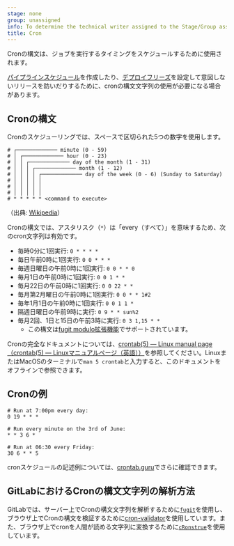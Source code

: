 ```yaml
---
stage: none
group: unassigned
info: To determine the technical writer assigned to the Stage/Group associated with this page, see https://handbook.gitlab.com/handbook/product/ux/technical-writing/#assignments
title: Cron
---
```


Cronの構文は、ジョブを実行するタイミングをスケジュールするために使用されます。

[パイプラインスケジュール](../../ci/pipelines/schedules.md)を作成したり、[デプロイフリーズ](../../user/project/releases/_index.md#prevent-unintentional-releases-by-setting-a-deploy-freeze)を設定して意図しないリリースを防いだりするために、cronの構文文字列の使用が必要になる場合があります。

## Cronの構文

Cronのスケジューリングでは、スペースで区切られた5つの数字を使用します。

```plaintext
# ┌───────────── minute (0 - 59)
# │ ┌───────────── hour (0 - 23)
# │ │ ┌───────────── day of the month (1 - 31)
# │ │ │ ┌───────────── month (1 - 12)
# │ │ │ │ ┌───────────── day of the week (0 - 6) (Sunday to Saturday)
# │ │ │ │ │
# │ │ │ │ │
# │ │ │ │ │
# * * * * * <command to execute>
```

（出典: [Wikipedia](https://en.wikipedia.org/wiki/Cron)）

Cronの構文では、アスタリスク（`*`）は「every（すべて）」を意味するため、次のcron文字列は有効です。

- 毎時0分に1回実行: `0 * * * *`
- 毎日午前0時に1回実行: `0 0 * * *`
- 毎週日曜日の午前0時に1回実行: `0 0 * * 0`
- 毎月1日の午前0時に1回実行: `0 0 1 * *`
- 毎月22日の午前0時に1回実行: `0 0 22 * *`
- 毎月第2月曜日の午前0時に1回実行: `0 0 * * 1#2`
- 毎年1月1日の午前0時に1回実行: `0 0 1 1 *`
- 隔週日曜日の午前9時に実行: `0 9 * * sun%2`
- 毎月2回、1日と15日の午前3時に実行: `0 3 1,15 * *`
  - この構文は[fugit modulo拡張機能](https://github.com/floraison/fugit#the-modulo-extension)でサポートされています。

Cronの完全なドキュメントについては、[crontab(5) — Linux manual page（crontab(5) — Linuxマニュアルページ（英語））](https://man7.org/linux/man-pages/man5/crontab.5.html)を参照してください。LinuxまたはMacOSのターミナルで`man 5 crontab`と入力すると、このドキュメントをオフラインで参照できます。

## Cronの例

```plaintext
# Run at 7:00pm every day:
0 19 * * *

# Run every minute on the 3rd of June:
* * 3 6 *

# Run at 06:30 every Friday:
30 6 * * 5
```

cronスケジュールの記述例については、[crontab.guru](https://crontab.guru/examples.html)でさらに確認できます。

## GitLabにおけるCronの構文文字列の解析方法

GitLabでは、サーバー上でCronの構文文字列を解析するために[`fugit`](https://github.com/floraison/fugit)を使用し、ブラウザ上でCronの構文を検証するために[cron-validator](https://github.com/TheCloudConnectors/cron-validator)を使用しています。また、ブラウザ上でcronを人間が読める文字列に変換するために[`cRonstrue`](https://github.com/bradymholt/cRonstrue)を使用しています。
